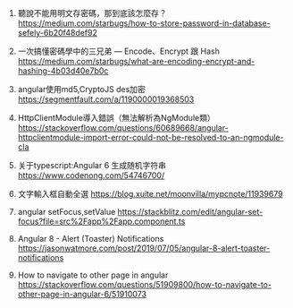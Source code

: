 1. 聽說不能用明文存密碼，那到底該怎麼存？
https://medium.com/starbugs/how-to-store-password-in-database-sefely-6b20f48def92

2. 一次搞懂密碼學中的三兄弟 — Encode、Encrypt 跟 Hash
https://medium.com/starbugs/what-are-encoding-encrypt-and-hashing-4b03d40e7b0c

3. angular使用md5,CryptoJS des加密
https://segmentfault.com/a/1190000019368503

4. HttpClientModule導入錯誤（無法解析為NgModule類）
https://stackoverflow.com/questions/60689668/angular-httpclientmodule-import-error-could-not-be-resolved-to-an-ngmodule-cla

5. 关于typescript:Angular 6 生成随机字符串
https://www.codenong.com/54746700/

6. 文字輸入框自動全選
https://blog.xuite.net/moonvilla/mypcnote/11939679

7. angular setFocus,setValue 
https://stackblitz.com/edit/angular-set-focus?file=src%2Fapp%2Fapp.component.ts

8. Angular 8 - Alert (Toaster) Notifications
https://jasonwatmore.com/post/2019/07/05/angular-8-alert-toaster-notifications

9. How to navigate to other page in angular
https://stackoverflow.com/questions/51909800/how-to-navigate-to-other-page-in-angular-6/51910073